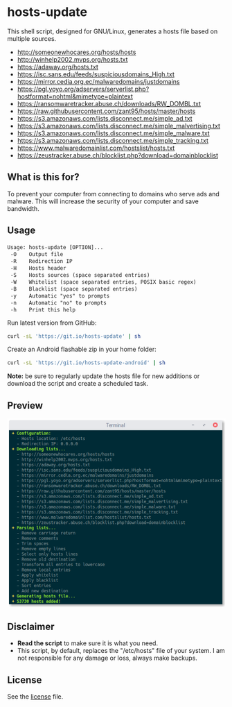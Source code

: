 # hosts-update
This shell script, designed for GNU/Linux, generates a hosts file based on multiple sources.
- http://someonewhocares.org/hosts/hosts
- http://winhelp2002.mvps.org/hosts.txt
- https://adaway.org/hosts.txt
- https://isc.sans.edu/feeds/suspiciousdomains_High.txt
- https://mirror.cedia.org.ec/malwaredomains/justdomains
- https://pgl.yoyo.org/adservers/serverlist.php?hostformat=nohtml&mimetype=plaintext
- https://ransomwaretracker.abuse.ch/downloads/RW_DOMBL.txt
- https://raw.githubusercontent.com/zant95/hosts/master/hosts
- https://s3.amazonaws.com/lists.disconnect.me/simple_ad.txt
- https://s3.amazonaws.com/lists.disconnect.me/simple_malvertising.txt
- https://s3.amazonaws.com/lists.disconnect.me/simple_malware.txt
- https://s3.amazonaws.com/lists.disconnect.me/simple_tracking.txt
- https://www.malwaredomainlist.com/hostslist/hosts.txt
- https://zeustracker.abuse.ch/blocklist.php?download=domainblocklist

## What is this for?
To prevent your computer from connecting to domains who serve ads and malware.
This will increase the security of your computer and save bandwidth.

## Usage
```
Usage: hosts-update [OPTION]...
 -O    Output file
 -R    Redirection IP
 -H    Hosts header
 -S    Hosts sources (space separated entries)
 -W    Whitelist (space separated entries, POSIX basic regex)
 -B    Blacklist (space separated entries)
 -y    Automatic "yes" to prompts
 -n    Automatic "no" to prompts
 -h    Print this help
```
Run latest version from GitHub:
```bash
curl -sL 'https://git.io/hosts-update' | sh
```
Create an Android flashable zip in your home folder:
```bash
curl -sL 'https://git.io/hosts-update-android' | sh
```

**Note:** be sure to regularly update the hosts file for new additions or download the script and create a scheduled task.

## Preview
![Preview](preview.png)

## Disclaimer
- **Read the script** to make sure it is what you need.
- This script, by default, replaces the "/etc/hosts" file of your system. I am not responsible for any damage or loss, always make backups.

## License
See the [license](LICENSE) file.

